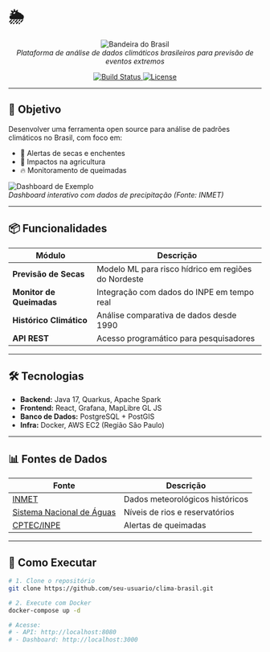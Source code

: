 # 🌦️ 

<p align="center">
  <img src="https://img.icons8.com/color/96/000000/brazil.png" alt="Bandeira do Brasil"/>
  <br>
  <em>Plataforma de análise de dados climáticos brasileiros para previsão de eventos extremos</em>
</p>

<p align="center">
  <a href="https://github.com/seu-usuario/clima-brasil/actions/workflows/build.yml">
    <img src="https://github.com/seu-usuario/clima-brasil/actions/workflows/build.yml/badge.svg" alt="Build Status">
  </a>
  <a href="https://github.com/seu-usuario/clima-brasil/blob/main/LICENSE">
    <img src="https://img.shields.io/badge/License-MIT-green.svg" alt="License">
  </a>
</p>

---

## 🎯 Objetivo  
Desenvolver uma ferramenta open source para análise de padrões climáticos no Brasil, com foco em:  
- 🚨 Alertas de secas e enchentes  
- 🌱 Impactos na agricultura  
- 🔥 Monitoramento de queimadas  

![Dashboard de Exemplo](docs/screenshots/dashboard.png)  
*Dashboard interativo com dados de precipitação (Fonte: INMET)*  

---

## 📦 Funcionalidades  
| Módulo | Descrição |  
|--------|-----------|  
| **Previsão de Secas** | Modelo ML para risco hídrico em regiões do Nordeste |  
| **Monitor de Queimadas** | Integração com dados do INPE em tempo real |  
| **Histórico Climático** | Análise comparativa de dados desde 1990 |  
| **API REST** | Acesso programático para pesquisadores |  

---

## 🛠️ Tecnologias  
- **Backend:** Java 17, Quarkus, Apache Spark  
- **Frontend:** React, Grafana, MapLibre GL JS  
- **Banco de Dados:** PostgreSQL + PostGIS  
- **Infra:** Docker, AWS EC2 (Região São Paulo)  

---

## 📊 Fontes de Dados  
| Fonte | Descrição |  
|-------|-----------|  
| [INMET](https://portal.inmet.gov.br/) | Dados meteorológicos históricos |  
| [Sistema Nacional de Águas](https://www.snirh.gov.br/hidroweb/) | Níveis de rios e reservatórios |  
| [CPTEC/INPE](http://www.cptec.inpe.br/) | Alertas de queimadas |  

---

## 🚀 Como Executar  
```bash
# 1. Clone o repositório
git clone https://github.com/seu-usuario/clima-brasil.git

# 2. Execute com Docker
docker-compose up -d

# Acesse:
# - API: http://localhost:8080
# - Dashboard: http://localhost:3000
